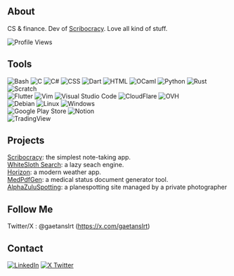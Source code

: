 ## About
CS & finance. Dev of [Scribocracy](https://scribocracy.com/). Love all kind of stuff.

![Profile Views](https://komarev.com/ghpvc/?username=gaetanslrt&color=blue)

## Tools
![Bash](https://img.shields.io/badge/GNU%20Bash-4EAA25.svg?style=for-the-badge&logo=GNU-Bash&logoColor=white)
![C](https://img.shields.io/badge/C-A8B9CC.svg?style=for-the-badge&logo=C&logoColor=black)
![C#](https://custom-icon-badges.demolab.com/badge/C%23-%23239120.svg?logo=cshrp&logoColor=white)
![CSS](https://img.shields.io/badge/CSS-663399.svg?style=for-the-badge&logo=CSS&logoColor=white)
![Dart](https://img.shields.io/badge/Dart-0175C2.svg?style=for-the-badge&logo=Dart&logoColor=white)
![HTML](https://img.shields.io/badge/HTML5-E34F26.svg?style=for-the-badge&logo=HTML5&logoColor=white)
![OCaml](https://img.shields.io/badge/OCaml-EC6813.svg?style=for-the-badge&logo=OCaml&logoColor=white)
![Python](https://img.shields.io/badge/Python-3776AB.svg?style=for-the-badge&logo=Python&logoColor=white)
![Rust](https://img.shields.io/badge/Rust-000000.svg?style=for-the-badge&logo=Rust&logoColor=white)
![Scratch](https://img.shields.io/badge/Scratch-4D97FF.svg?style=for-the-badge&logo=Scratch&logoColor=white)
<br>
![Flutter](https://img.shields.io/badge/Flutter-02569B.svg?style=for-the-badge&logo=Flutter&logoColor=white)
![Vim](https://img.shields.io/badge/Vim-019733.svg?style=for-the-badge&logo=Vim&logoColor=white)
![Visual Studio Code](https://img.shields.io/badge/VSCodium-2F80ED.svg?style=for-the-badge&logo=VSCodium&logoColor=white)
![CloudFlare](https://img.shields.io/badge/Cloudflare-F38020.svg?style=for-the-badge&logo=Cloudflare&logoColor=white)
![OVH](https://img.shields.io/badge/OVH-123F6D.svg?style=for-the-badge&logo=OVH&logoColor=white)
<br>
![Debian](https://img.shields.io/badge/Debian-A81D33.svg?style=for-the-badge&logo=Debian&logoColor=white)
![Linux](https://img.shields.io/badge/Linux-FCC624.svg?style=for-the-badge&logo=Linux&logoColor=black)
![Windows](https://custom-icon-badges.demolab.com/badge/Windows-0078D6?logo=windows11&logoColor=white)
<br>
![Google Play Store](https://img.shields.io/badge/Google_Play-414141?logo=google-play&logoColor=white)
![Notion](https://img.shields.io/badge/Notion-000?logo=notion&logoColor=fff)
<br>
![TradingView](https://img.shields.io/badge/TradingView-131622.svg?style=for-the-badge&logo=TradingView&logoColor=white)

## Projects
[Scribocracy](https://www.scribocracy.com): the simplest note-taking app.<br>
[WhiteSloth Search](https://whitesloth-search.pages.dev): a lazy seach engine.<br>
[Horizon](https://horizonapp.pages.dev): a modern weather app.<br>
[MedPdfGen](https://medpdfgen.pages.dev): a medical status document generator tool.<br>
[AlphaZuluSpotting](https://alphazuluspotting.pages.dev): a planespotting site managed by a private photographer

## Follow Me
Twitter/X : @gaetanslrt (https://x.com/gaetanslrt)

## Contact
[![LinkedIn](https://custom-icon-badges.demolab.com/badge/LinkedIn-0A66C2?logo=linkedin-white&logoColor=fff)](https://www.linkedin.com/in/gaetan-suillerot-294450327)
[![X Twitter](https://img.shields.io/badge/X-%23000000.svg?logo=X&logoColor=white)](https://x.com/GaetanSlrt)
